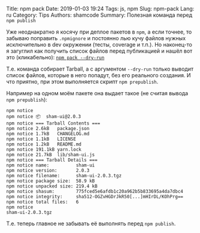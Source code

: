 Title: npm pack
Date: 2019-01-03 19:24
Tags: js, npm
Slug: npm-pack
Lang: ru
Category: Tips
Authors: shamcode
Summary: Полезная команда перед `npm publish`

Уже неоднакратно я косячу при деплое пакетов в `npm`, а если точнее, то забываю поправить `.npmignore` и
постоянно лью кучу файлов нужных исключительно в dev окружении (тесты, coverage и т.п.).
Но наконец-то я загуглил как получить список файлов перед публикацией и нашёл вот это (кликабельно):
[`npm pack --dry-run`](https://docs.npmjs.com/cli/pack.html)

Т.е. команда собирает Tarball, а с аргументом `--dry-run` только выводит список файлов, которые в него попадут, без его реального создания.
И что приятно, при этом выполняется скрипт `npm prepublish`.

Например на одном моём пакете она выдает такое (не считая вывода `npm prepublish`):
```
npm notice
npm notice 📦  sham-ui@2.0.3
npm notice === Tarball Contents ===
npm notice 2.6kB   package.json
npm notice 1.7kB   CHANGELOG.md
npm notice 1.1kB   LICENSE
npm notice 1.2kB   README.md
npm notice 191.1kB yarn.lock
npm notice 21.7kB  lib/sham-ui.js
npm notice === Tarball Details ===
npm notice name:          sham-ui
npm notice version:       2.0.3
npm notice filename:      sham-ui-2.0.3.tgz
npm notice package size:  58.9 kB
npm notice unpacked size: 219.4 kB
npm notice shasum:        775fced5e6afdb1c20a962b5b833695a4da7dbc4
npm notice integrity:     sha512-OGZvHGDrJkR50[...]mHIrDL/KOhPrg==
npm notice total files:   6
npm notice
sham-ui-2.0.3.tgz
```
Т.е. теперь главное не забывать её выполнять перед `npm publish`.


